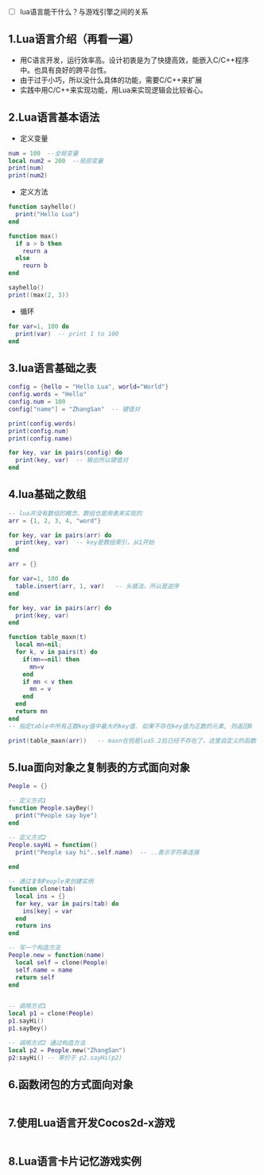 - [ ] lua语言能干什么？与游戏引擎之间的关系
## 1.Lua语言介绍（再看一遍）
- 用C语言开发，运行效率高。设计初衷是为了快捷高效，能嵌入C/C++程序中。也具有良好的跨平台性。
- 由于过于小巧，所以没什么具体的功能，需要C/C++来扩展
- 实践中用C/C++来实现功能，用Lua来实现逻辑会比较省心。

## 2.Lua语言基本语法
- 定义变量
```lua
num = 100  --全局变量
local num2 = 200  --局部变量
print(num)
print(num2)
```
- 定义方法
```lua
function sayhello()
  print("Hello Lua")
end

function max()
  if a > b then
    reurn a
  else
    reurn b
end

sayhello()
print((max(2, 3))
```
- 循环
```lua
for var=1, 100 do
  print(var)  -- print 1 to 100
end
```

## 3.lua语言基础之表
```lua
config = {hello = "Hello Lua", world="World"}
config.words = "Hello"
config.num = 100
config["name"] = "ZhangSan"  -- 键值对

print(config.words)
print(config.num)
print(config.name)

for key, var in pairs(config) do
  print(key, var)  -- 输出所以键值对
end
```

## 4.lua基础之数组
```lua
-- lua并没有数组的概念，数组也是用表来实现的
arr = {1, 2, 3, 4, "word"}

for key, var in pairs(arr) do
  print(key, var)  -- key是数组索引，从1开始
end
```

```lua
arr = {}

for var=1, 100 do
  table.insert(arr, 1, var)   -- 头插法，所以是逆序
end

for key, var in pairs(arr) do
  print(key, var)
end

function table_maxn(t)
  local mn=nil;
  for k, v in pairs(t) do
    if(mn==nil) then
      mn=v
    end
    if mn < v then
      mn = v
    end
  end
  return mn
end
-- 指定table中所有正数key值中最大的key值. 如果不存在key值为正数的元素, 则返回0

print(table_maxn(arr))   -- maxn在但是lua5.2后已经不存在了，这里自定义的函数
```

## 5.lua面向对象之复制表的方式面向对象
```lua
People = {}

-- 定义方式1
function People.sayBey()
  print("People say bye")
end

-- 定义方式2
People.sayHi = function()
  print("People say hi"..self.name)  -- ..表示字符串连接
  
end

-- 通过复制People来创建实例
function clone(tab)
  local ins = {}
  for key, var in pairs(tab) do
    ins[key] = var
  end
  return ins
end

-- 写一个构造方法
People.new = function(name)
  local self = clone(People)
  self.name = name
  return self
end


-- 调用方式1
local p1 = clone(People)
p1.sayHi()
p1.sayBey()

-- 调用方式2 通过构造方法
local p2 = People.new("ZhangSan")
p2:sayHi() -- 等价于 p2.sayHi(p2)

```

## 6.函数闭包的方式面向对象
```lua

```

## 7.使用Lua语言开发Cocos2d-x游戏
```lua

```

## 8.Lua语言卡片记忆游戏实例
```lua

```




